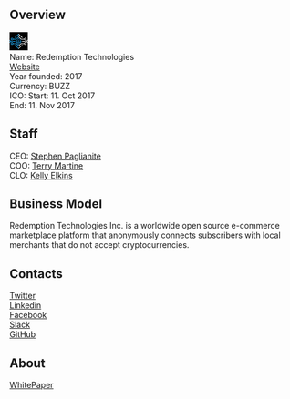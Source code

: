 ## Overview
![logo](../projects/logo/redemption_technologies.png)  
Name: Redemption Technologies  
[Website](https://redemption.cloud/)  
Year founded: 2017  
Currency: BUZZ  
ICO: Start: 11. Oct 2017  
End: 11. Nov 2017
## Staff
CEO: [Stephen Paglianite](../people/stephen_paglianite.md)  
COO: [Terry Martine](../people/terry_martine.md)  
CLO: [Kelly Elkins](../people/kelly_elkins.md)  
## Business Model
Redemption Technologies Inc. is a worldwide open source e-commerce marketplace platform that anonymously connects subscribers with local merchants that do not accept cryptocurrencies.
## Contacts  
[Twitter](https://twitter.com/Redemption_Tech)  
[Linkedin](https://www.linkedin.com/company-beta/24972622/)  
[Facebook](https://www.facebook.com/RedemptionTech)  
[Slack](https://redemptioncloud.slack.com/)  
[GitHub](https://github.com/RedemptionTech)   
## About  
[WhitePaper](http://redemption.cloud/Redemption%20Technologies%20White%20Paper.pdf) 

